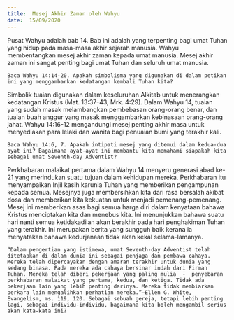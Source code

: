 ```yaml
---
title:  Mesej Akhir Zaman oleh Wahyu
date:  15/09/2020
---
```


Pusat Wahyu adalah bab 14. Bab ini adalah yang terpenting bagi umat Tuhan yang hidup pada masa-masa akhir sejarah manusia. Wahyu membentangkan mesej akhir zaman kepada umat manusia. Mesej akhir zaman ini sangat penting bagi umat Tuhan dan seluruh umat manusia.

`Baca Wahyu 14:14-20. Apakah simbolisma yang digunakan di dalam petikan ini yang menggambarkan kedatangan kembali Tuhan kita?`

Simbolik tuaian digunakan dalam keseluruhan Alkitab untuk menerangkan kedatangan Kristus (Mat. 13:37-43, Mrk. 4:29). Dalam Wahyu 14, tuaian yang sudah masak melambangkan pembebasan orang-orang benar, dan tuaian buah anggur yang masak menggambarkan kebinasaan orang-orang jahat. Wahyu 14:16-12 mengandungi mesej penting akhir masa untuk menyediakan para lelaki dan wanita bagi penuaian bumi yang terakhir kali.

`Baca Wahyu 14:6, 7. Apakah intipati mesej yang ditemui dalam kedua-dua ayat ini? Bagaimana ayat-ayat ini membantu kita memahami siapakah kita sebagai umat Seventh-day Adventist?`

Perkhabaran malaikat pertama dalam Wahyu 14 menyeru generasi abad ke-21 yang merindukan suatu tujuan dalam kehidupan mereka. Perkhabaran itu menyampaikan Injil kasih karunia Tuhan yang memberikan pengampunan kepada semua. Mesejnya juga membersihkan kita dari rasa bersalah akibat dosa dan memberikan kita kekuatan untuk menjadi pemenang-pemenang. Mesej ini memberikan asas bagi semua harga diri dalam kenyataan bahawa Kristus menciptakan kita dan menebus kita. Ini menunjukkan bahawa suatu hari nanti semua ketidakadilan akan berakhir pada hari penghakiman Tuhan yang terakhir. Ini merupakan berita yang sungguh baik kerana ia menyatakan bahawa kedurjanaan tidak akan kekal selama-lamanya.

`“Dalam pengertian yang istimewa, umat Seventh-day Adventist telah ditetapkan di dalam dunia ini sebagai penjaga dan pembawa cahaya. Mereka telah dipercayakan dengan amaran terakhir untuk dunia yang sedang binasa. Pada mereka ada cahaya bersinar indah dari Firman Tuhan. Mereka telah diberi pekerjaan yang paling mulia  -  penyebaran perkhabaran malaikat yang pertama, kedua, dan ketiga. Tidak ada pekerjaan lain yang lebih penting darinya. Mereka tidak membiarkan perkara lain mengalihkan perhatian mereka.”—Ellen G. White, Evangelism, ms. 119, 120. Sebagai sebuah gereja, tetapi lebih penting lagi, sebagai individu-individu, bagaimana kita boleh mengambil serius akan kata-kata ini?`